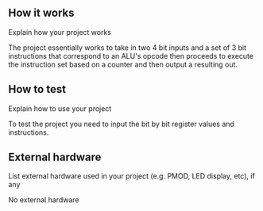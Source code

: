 <!---

This file is used to generate your project datasheet. Please fill in the information below and delete any unused
sections.

You can also include images in this folder and reference them in the markdown. Each image must be less than
512 kb in size, and the combined size of all images must be less than 1 MB.
-->

## How it works

Explain how your project works

The project essentially works to take in two 4 bit inputs and a set of 3 bit instructions that correspond to an ALU's opcode then proceeds to execute the instruction set based on a counter and then output a resulting out.

## How to test

Explain how to use your project

To test the project you need to input the bit by bit register values and instructions.

## External hardware

List external hardware used in your project (e.g. PMOD, LED display, etc), if any

No external hardware 